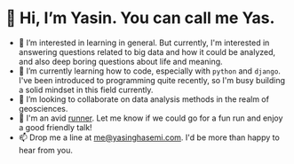 # 👋 Hi, I’m Yasin. You can call me Yas.

- 👀 I’m interested in learning in general. But currently, I'm interested in answering questions related to big data and how it could be analyzed, and also deep boring questions about life and meaning.
- 🌱 I’m currently learning how to code, especially with `python` and `django`. I've been introduced to programming quite recently, so I'm busy building a solid mindset in this field currently.
- 💞️ I’m looking to collaborate on data analysis methods in the realm of geosciences.
- :runner: I'm an avid [runner](https://www.strava.com/athletes/39015842). Let me know if we could go for a fun run and enjoy a good friendly talk!
- 📫 Drop me a line at me@yasinghasemi.com. I'd be more than happy to hear from you.

<!---
SupernovifieD/SupernovifieD is a ✨ special ✨ repository because its `README.md` (this file) appears on your GitHub profile.
You can click the Preview link to take a look at your changes.
--->
